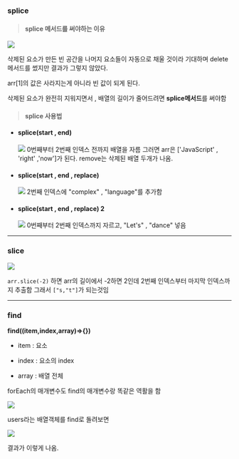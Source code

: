 ### splice

> #### splice 메서드를 써야하는 이유 

![](https://images.velog.io/images/byungjin0120/post/eb32b4a2-c635-4c32-bbc7-c3b8ed9c87ff/carbon%20(9).png)

삭제된 요소가 만든 빈 공간을 나머지 요소들이 자동으로 채울 것이라 기대하며 
delete 메서드를 썼지만 결과가 그렇지 않았다.


arr[1]의 값은 사라지는게 아니라 빈 값이 되게 된다. 

삭제된 요소가 완전히 지워지면서 , 배열의 길이가 줄어드려면 **splice메서드**를 써야함



> #### splice 사용법 


- #### splice(start , end)
  ![](https://images.velog.io/images/byungjin0120/post/1a2f239e-bda2-4118-8371-68929145416c/carbon%20(11).png)
  0번째부터 2번째 인덱스 전까지 배열을 자름
  그러면 arr은 ['JavaScript' , 'right' ,'now']가 된다.
  remove는 삭제된 배열 두개가 나옴.

  

- #### splice(start , end , replace)
  ![](https://images.velog.io/images/byungjin0120/post/a3f04729-1f37-4cda-a820-ed4e2759c440/carbon%20(12).png)
  2번째 인덱스에 "complex" , "language"를 추가함

  

- #### splice(start , end , replace) 2
  ![](https://images.velog.io/images/byungjin0120/post/e9259e7f-29ad-4f36-8f97-d8271671931d/carbon%20(13).png)
  0번째부터 2번째 인덱스까지 자르고, "Let's" , "dance" 넣음

  


---
### slice

![](https://images.velog.io/images/byungjin0120/post/2566d2e1-8b27-456c-be7f-24b30072c172/carbon%20(14).png)

`arr.slice(-2)` 하면 arr의 길이에서 -2하면 2인데
2번째 인덱스부터 마지막 인덱스까지 추출함
그래서 `["s,"t"]`가 되는것임



---

### find

**find((item,index,array)=>{})**

- item : 요소

- index : 요소의 index

- array : 배열 전체

  

forEach의 매개변수도 find의 매개변수랑 똑같은 역활을 함

![](https://images.velog.io/images/byungjin0120/post/64355885-88a0-4132-9c8d-c87e080f19cc/carbon%20(15).png)

users라는 배열객체를 find로 돌려보면

![](https://images.velog.io/images/byungjin0120/post/937eba91-e2a7-4f4a-8261-81d85b63f9fd/%E1%84%89%E1%85%B3%E1%84%8F%E1%85%B3%E1%84%85%E1%85%B5%E1%86%AB%E1%84%89%E1%85%A3%E1%86%BA%202021-09-22%20%E1%84%8B%E1%85%A9%E1%84%92%E1%85%AE%204.26.52.png)

결과가 이렇게 나옴.